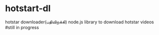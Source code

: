# hotstart-dl
hotstar downloader(பதிவிறக்கி)
node.js library to download hotstar videos
#still in progress
